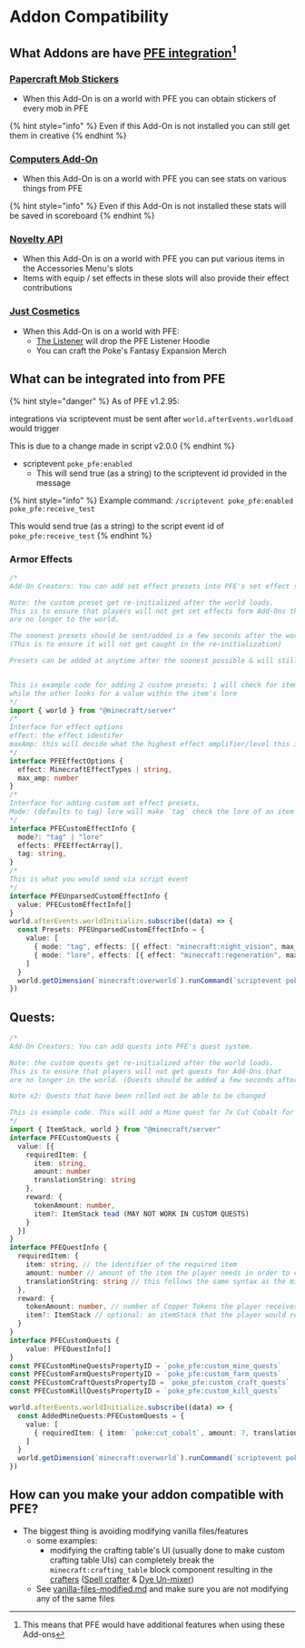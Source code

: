 # Addon Compatibility

## What Addons are have [PFE integration](#user-content-fn-1)[^1]

### [Papercraft Mob Stickers](https://www.minecraft.net/en-us/marketplace/pdp/jigarbov-productions/papercraft-mob-stickers-add--on/2c1b0abb-c954-459c-831c-8ad3d8e4f7e0)

* When this Add-On is on a world with PFE you can obtain stickers of every mob in PFE

{% hint style="info" %}
Even if this Add-On is not installed you can still get them in creative&#x20;
{% endhint %}

### [Computers Add-On](https://www.minecraft.net/en-us/marketplace/pdp/jigarbov-productions/computers-add--on/fd6e3c20-5a7e-4f95-ad16-cd2486d13ae5)

* When this Add-On is on a world with PFE you can see stats on various things from PFE

{% hint style="info" %}
Even if this Add-On is not installed these stats will be saved in scoreboard
{% endhint %}

### [Novelty API](https://www.curseforge.com/minecraft-bedrock/addons/novelty)

* When this Add-On is on a world with PFE you can put various items in the Accessories Menu's slots
* Items with equip / set effects in these slots will also provide their effect contributions

### [Just Cosmetics](https://www.curseforge.com/minecraft-bedrock/addons/just-cosmetics)

* When this Add-On is on a world with PFE:
  * [The Listener](../mobs/bosses/the-listener.md) will drop the PFE Listener Hoodie
  * You can craft the Poke's Fantasy Expansion Merch

## What can be integrated into from PFE

{% hint style="danger" %}
As of PFE v1.2.95:

integrations via scriptevent must be sent after `world.afterEvents.worldLoad` would trigger

This is due to a change made in script v2.0.0
{% endhint %}

* scriptevent `poke_pfe:enabled`&#x20;
  * This will send true (as a string) to the scriptevent id provided in the message

{% hint style="info" %}
Example command: `/scriptevent poke_pfe:enabled poke_pfe:receive_test`

This would send true (as a string) to the script event id of `poke_pfe:receive_test`
{% endhint %}

### Armor Effects

```typescript
/*
Add-On Creators: You can add set effect presets into PFE's set effect system.

Note: the custom preset get re-initialized after the world loads. 
This is to ensure that players will not get set effects form Add-Ons that 
are no longer to the world. 

The soonest presets should be sent/added is a few seconds after the world loads
(This is to ensure it will not get caught in the re-initialization)

Presets can be added at anytime after the soonest possible & will still take effect


This is example code for adding 2 custom presets: 1 will check for item tags
while the other looks for a value within the item's lore
*/
import { world } from "@minecraft/server"
/*
Interface for effect options
effect: the effect identifer
maxAmp: this will decide what the highest effect amplifier/level this item can give (the highest max of equipped items will be used) 
*/
interface PFEEffectOptions {
  effect: MinecraftEffectTypes | string,
  max_amp: number
}
/*
Interface for adding custom set effect presets, 
Mode: (defaults to tag) lore will make `tag` check the lore of an item to see if it contains a certain value (it can be anywhere in it, just need to exist)
*/
interface PFECustomEffectInfo {
  mode?: "tag" | "lore"
  effects: PFEEffectArray[],
  tag: string,
}
/*
This is what you would send via script event
*/
interface PFEUnparsedCustomEffectInfo {
  value: PFECustomEffectInfo[]
}
world.afterEvents.worldInitialize.subscribe((data) => {
  const Presets: PFEUnparsedCustomEffectInfo = {
    value: [
      { mode: "tag", effects: [{ effect: "minecraft:night_vision", max_amp: 1 }], tag: "poke_pfe:night_vision" },
      { mode: "lore", effects: [{ effect: "minecraft:regeneration", max_amp: 3 }, { effect: "minecraft:fatal_poison", max_amp: 4 }], tag: "poke_pfe:custom_preset" }
    ]
  }
  world.getDimension(`minecraft:overworld`).runCommand(`scriptevent poke_pfe:add_set_effect_preset ${JSON.stringify(Presets)}`)
})
```

## Quests:

```typescript
/*
Add-On Creators: You can add quests into PFE's quest system.

Note: the custom quests get re-initialized after the world loads. 
This is to ensure that players will not get quests for Add-Ons that 
are no longer in the world. (Quests should be added a few seconds after the world loads)

Note x2: Quests that have been rolled not be able to be changed

This is example code. This will add a Mine quest for 7x Cut Cobalt for 7x Copper Tokens:
*/
import { ItemStack, world } from "@minecraft/server"
interface PFECustomQuests {
  value: [{
    requiredItem: {
      item: string,
      amount: number
      translationString: string
    },
    reward: {
      tokenAmount: number,
      item?: ItemStack tead (MAY NOT WORK IN CUSTOM QUESTS)
    }
  }]
}
interface PFEQuestInfo {
  requiredItem: {
    item: string, // the identifier of the required item
    amount: number // amount of the item the player needs in order to complete this quest
    translationString: string // this follows the same syntax as the minecraft:display_name component
  },
  reward: {
    tokenAmount: number, // number of Copper Tokens the player receives
    item?: ItemStack // optional: an itemStack that the player would receive ins
  }
}
interface PFECustomQuests {
    value: PFEQuestInfo[]
}
const PFECustomMineQuestsPropertyID = `poke_pfe:custom_mine_quests`
const PFECustomFarmQuestsPropertyID = `poke_pfe:custom_farm_quests`
const PFECustomCraftQuestsPropertyID = `poke_pfe:custom_craft_quests`
const PFECustomKillQuestsPropertyID = `poke_pfe:custom_kill_quests`

world.afterEvents.worldInitialize.subscribe((data) => {
  const AddedMineQuests:PFECustomQuests = {
    value: [
      { requiredItem: { item: `poke:cut_cobalt`, amount: 7, translationString: `%poke_pfe.cut_cobalt (%poke_pfe.tag)` }, reward: { tokenAmount: 7 } }
    ]
  }
  world.getDimension(`minecraft:overworld`).runCommand(`scriptevent poke_pfe:custom_mine_quests ${JSON.stringify(AddedMineQuests)}`)
})
```

## How can you make your addon compatible with PFE?

* The biggest thing is avoiding modifying vanilla files/features
  * some examples:
    * modifying the crafting table's UI (usually done to make custom crafting table UIs) can completely break the `minecraft:crafting_table` block component resulting in the [crafters](../blocks/crafters/ "mention") ([Spell crafter](../blocks/crafters/spell-crafter.md) & [Dye Un-mixer](../blocks/crafters/dye-unmixer.md))
  * See [vanilla-files-modified.md](vanilla-files-modified.md "mention") and make sure you are not modifying any of the same files&#x20;

[^1]: This means that PFE would have additional features when using these Add-ons
